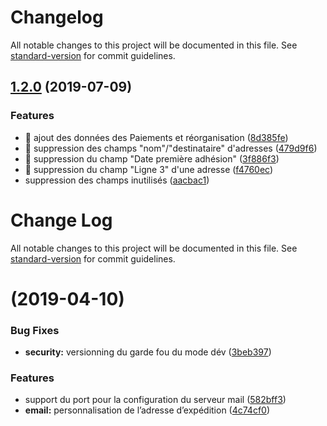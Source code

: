 # Changelog

All notable changes to this project will be documented in this file. See [standard-version](https://github.com/conventional-changelog/standard-version) for commit guidelines.

## [1.2.0](https://github.com/lachouettecoop/chouette-admin-chouettos/compare/v1.1.0...v1.2.0) (2019-07-09)


### Features

* 🎸 ajout des données des Paiements et réorganisation ([8d385fe](https://github.com/lachouettecoop/chouette-admin-chouettos/commit/8d385fe))
* 🎸 suppression des champs "nom"/"destinataire" d'adresses ([479d9f6](https://github.com/lachouettecoop/chouette-admin-chouettos/commit/479d9f6))
* 🎸 suppression du champ "Date première adhésion" ([3f886f3](https://github.com/lachouettecoop/chouette-admin-chouettos/commit/3f886f3))
* 🎸 suppression du champ "Ligne 3" d'une adresse ([f4760ec](https://github.com/lachouettecoop/chouette-admin-chouettos/commit/f4760ec))
* suppression des champs inutilisés ([aacbac1](https://github.com/lachouettecoop/chouette-admin-chouettos/commit/aacbac1))



# Change Log

All notable changes to this project will be documented in this file. See [standard-version](https://github.com/conventional-changelog/standard-version) for commit guidelines.

#  (2019-04-10)


### Bug Fixes

* **security:** versionning du garde fou du mode dév ([3beb397](https://github.com/lachouettecoop/chouette-admin-chouettos/commit/3beb397))


### Features

* support du port pour la configuration du serveur mail ([582bff3](https://github.com/lachouettecoop/chouette-admin-chouettos/commit/582bff3))
* **email:** personnalisation de l’adresse d’expédition ([4c74cf0](https://github.com/lachouettecoop/chouette-admin-chouettos/commit/4c74cf0))
